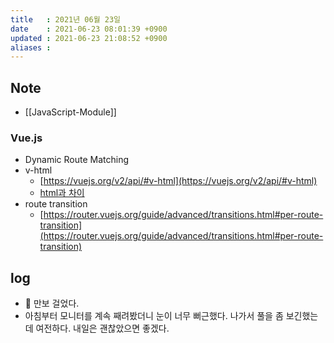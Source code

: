 ```yaml
---
title   : 2021년 06월 23일 
date    : 2021-06-23 08:01:39 +0900
updated : 2021-06-23 21:08:52 +0900
aliases : 
---
```

## Note
- [[JavaScript-Module]]

### Vue.js  
- Dynamic Route Matching  
- v-html  
  - [https://vuejs.org/v2/api/#v-html](https://vuejs.org/v2/api/#v-html)
  - [html과 차이](https://vuejs.org/v2/guide/syntax.html#Raw-HTML)  
- route transition  
  - [https://router.vuejs.org/guide/advanced/transitions.html#per-route-transition](https://router.vuejs.org/guide/advanced/transitions.html#per-route-transition)  
  
## log
- 🚶 만보 걸었다.  
- 아침부터 모니터를 계속 째려봤더니 눈이 너무 뻐근했다. 나가서 풀을 좀 보긴했는데 여전하다. 내일은 괜찮았으면 좋겠다.  

